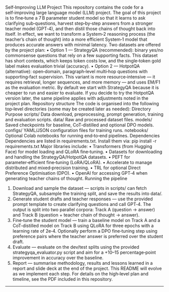 Self‑Improving LLM Project
This repository contains the code for a self‑improving large language model (LLM) project. The goal of this project is to fine‑tune a 7 B parameter student model so that it learns to ask clarifying sub‑questions, harvest step‑by‑step answers from a stronger teacher model (GPT‑4), and then distil those chains of thought back into itself. In effect, we want to transform a System‑2 reasoning process (the teacher’s chain of thought) into a more efficient System‑1 model that produces accurate answers with minimal latency.
Two datasets are offered by the project plan:
•	Option 1 — StrategyQA (recommended): binary yes/no commonsense questions that rely on a few supporting facts. This dataset has short contexts, which keeps token costs low, and the single‑token gold label makes evaluation trivial (accuracy).
•	Option 2 — HotpotQA (alternative): open‑domain, paragraph‑level multi‑hop questions with supporting‑fact supervision. This variant is more resource‑intensive — it requires retrieval, longer sequences, and more memory — and uses EM/F1 as the evaluation metric.
By default we start with StrategyQA because it is cheaper to run and easier to evaluate. If you decide to try the HotpotQA version later, the same pipeline applies with adjustments noted in the project plan.
Repository structure
The code is organised into the following top‑level directories (some may be created later as needed):
Directory	Purpose
scripts/	Data download, preprocessing, prompt generation, training and evaluation scripts.
data/	Raw and processed dataset files.
models/	Saved checkpoints for baseline, CoT‑distilled and optional DPO models.
configs/	YAML/JSON configuration files for training runs.
notebooks/	Optional Colab notebooks for running end‑to‑end pipelines.
Dependencies
Dependencies are listed in requirements.txt. Install them via:
pip install -r requirements.txt
Major libraries include:
•	Transformers (from Hugging Face) for model loading and QLoRA fine‑tuning.
•	Datasets for downloading and handling the StrategyQA/HotpotQA datasets.
•	PEFT for parameter‑efficient fine‑tuning (LoRA/QLoRA).
•	Accelerate to manage distributed and mixed‑precision training.
•	TRL for optional Direct Preference Optimisation (DPO).
•	OpenAI for accessing GPT‑4 when generating teacher chains of thought.
Running the pipeline
1.	Download and sample the dataset — scripts in scripts/ can fetch StrategyQA, subsample the training split, and save the results into data/.
2.	Generate student drafts and teacher responses — use the provided prompt template to create clarifying questions and call GPT‑4. The output is split into two parallel corpora: Track A (question → answer) and Track B (question + teacher chain of thought → answer).
3.	Fine‑tune the student model — train a baseline model on Track A and a CoT‑distilled model on Track B using QLoRA for three epochs with a learning rate of 2e‑4. Optionally perform a DPO fine‑tuning step using preference pairs where the teacher answer is preferred over the student draft.
4.	Evaluate — evaluate on the dev/test splits using the provided strategyqa_evaluator.py script and aim for a +10–15 percentage‑point improvement in accuracy over the baseline.
5.	Report — summarise methodology, results and lessons learned in a report and slide deck at the end of the project.
This README will evolve as we implement each step. For details on the high‑level plan and timeline, see the PDF included in this repository.
________________________________________
